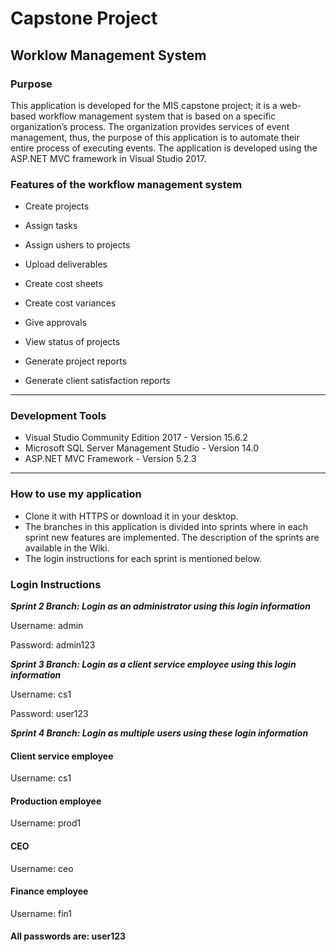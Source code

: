 # Capstone Project
## Worklow Management System

### Purpose

This application is developed for the MIS capstone project; it is a web-based workflow management system that is based on a specific organization’s process. The organization provides services of event management, thus, the purpose of this application is to automate their entire process of executing events. The application is developed using the ASP.NET MVC framework in Visual Studio 2017.


### Features of the workflow management system

* Create projects

* Assign tasks

* Assign ushers to projects

* Upload deliverables

* Create cost sheets

* Create cost variances

* Give approvals

* View status of projects

* Generate project reports

* Generate client satisfaction reports
***
### Development Tools 
* Visual Studio Community Edition 2017 - Version 15.6.2
* Microsoft SQL Server Management Studio - Version 14.0
* ASP.NET MVC Framework - Version 5.2.3
***
### How to use my application 
* Clone it with HTTPS or download it in your desktop. 
* The branches in this application is divided into sprints where in each sprint new features are implemented. The description of the sprints are available in the Wiki. 
* The login instructions for each sprint is mentioned below. 

### Login Instructions
***Sprint 2 Branch: Login as an administrator using this login information***

Username: admin
 
Password: admin123

***Sprint 3 Branch: Login as a client service employee using this login information***

Username: cs1

Password: user123

***Sprint 4 Branch: Login as multiple users using these login information***
#### Client service employee
Username: cs1 

#### Production employee
Username: prod1

#### CEO
Username: ceo

#### Finance employee
Username: fin1

#### All passwords are: user123

